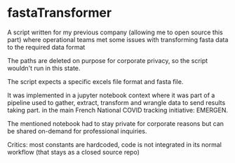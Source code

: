 # fastaTransformer
A script written for my previous company (allowing me to open source this part) where operational teams met some issues with transforming fasta data to the required data format

The paths are deleted on purpose for corporate privacy, so the script wouldn't run in this state.

The script expects a specific excels file format and fasta file.

It was implemented in a jupyter notebook context where it was part of a pipeline used to gather, extract, transform and wrangle data to send results taking part.
in the main French National COVID tracking initiative: EMERGEN.

The mentioned notebook had to stay private for corporate reasons but can be shared on-demand for professional inquiries.

Critics: most constants are hardcoded, code is not integrated in its normal workflow (that stays as a closed source repo)
